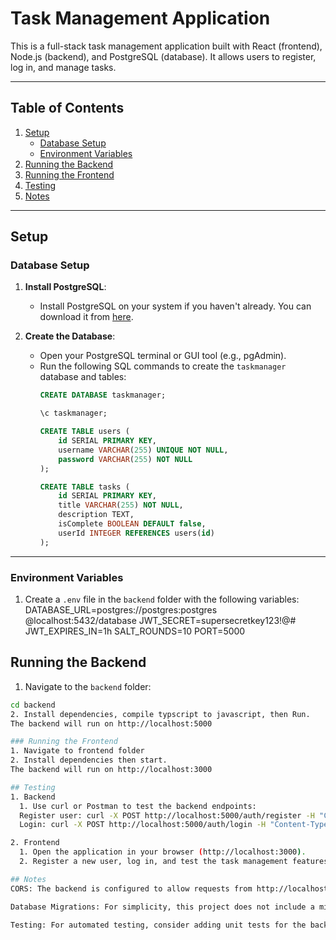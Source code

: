 # Task Management Application

This is a full-stack task management application built with React (frontend), Node.js (backend), and PostgreSQL (database). It allows users to register, log in, and manage tasks.

---

## Table of Contents
1. [Setup](#setup)
   - [Database Setup](#database-setup)
   - [Environment Variables](#environment-variables)
2. [Running the Backend](#running-the-backend)
3. [Running the Frontend](#running-the-frontend)
4. [Testing](#testing)
5. [Notes](#notes)

---

## Setup

### Database Setup
1. **Install PostgreSQL**:
   - Install PostgreSQL on your system if you haven't already. You can download it from [here](https://www.postgresql.org/download/).

2. **Create the Database**:
   - Open your PostgreSQL terminal or GUI tool (e.g., pgAdmin).
   - Run the following SQL commands to create the `taskmanager` database and tables:
     ```sql
     CREATE DATABASE taskmanager;

     \c taskmanager;

     CREATE TABLE users (
         id SERIAL PRIMARY KEY,
         username VARCHAR(255) UNIQUE NOT NULL,
         password VARCHAR(255) NOT NULL
     );

     CREATE TABLE tasks (
         id SERIAL PRIMARY KEY,
         title VARCHAR(255) NOT NULL,
         description TEXT,
         isComplete BOOLEAN DEFAULT false,
         userId INTEGER REFERENCES users(id)
     );
     ```

---

### Environment Variables
1. Create a `.env` file in the `backend` folder with the following variables:
   DATABASE_URL=postgres://postgres:postgres @localhost:5432/database
  JWT_SECRET=supersecretkey123!@#
  JWT_EXPIRES_IN=1h
  SALT_ROUNDS=10
  PORT=5000

## Running the Backend
1. Navigate to the `backend` folder:
```bash
cd backend
2. Install dependencies, compile typscript to javascript, then Run.
The backend will run on http://localhost:5000

### Running the Frontend
1. Navigate to frontend folder
2. Install dependencies then start.
The backend will run on http://localhost:3000

## Testing
1. Backend
  1. Use curl or Postman to test the backend endpoints:
  Register user: curl -X POST http://localhost:5000/auth/register -H "Content-Type: application/json" -d '{"username": "test", "password": "test"}'
  Login: curl -X POST http://localhost:5000/auth/login -H "Content-Type: application/json" -d '{"username": "test", "password": "test"}'

2. Frontend
  1. Open the application in your browser (http://localhost:3000).
  2. Register a new user, log in, and test the task management features.

## Notes
CORS: The backend is configured to allow requests from http://localhost:3000. If you change the frontend URL, update the origin in the cors configuration in backend/src/index.ts.

Database Migrations: For simplicity, this project does not include a migration tool. You can manually run the SQL commands provided in the Database Setup section.

Testing: For automated testing, consider adding unit tests for the backend and frontend.





